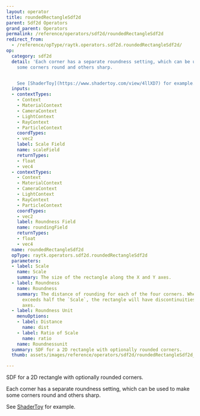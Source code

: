 ```yaml
---
layout: operator
title: roundedRectangleSdf2d
parent: Sdf2d Operators
grand_parent: Operators
permalink: /reference/operators/sdf2d/roundedRectangleSdf2d
redirect_from:
  - /reference/opType/raytk.operators.sdf2d.roundedRectangleSdf2d/
op:
  category: sdf2d
  detail: 'Each corner has a separate roundness setting, which can be used to make
    some corners round and others sharp.


    See [ShaderToy](https://www.shadertoy.com/view/4llXD7) for example.'
  inputs:
  - contextTypes:
    - Context
    - MaterialContext
    - CameraContext
    - LightContext
    - RayContext
    - ParticleContext
    coordTypes:
    - vec2
    label: Scale Field
    name: scaleField
    returnTypes:
    - float
    - vec4
  - contextTypes:
    - Context
    - MaterialContext
    - CameraContext
    - LightContext
    - RayContext
    - ParticleContext
    coordTypes:
    - vec2
    label: Roundness Field
    name: roundingField
    returnTypes:
    - float
    - vec4
  name: roundedRectangleSdf2d
  opType: raytk.operators.sdf2d.roundedRectangleSdf2d
  parameters:
  - label: Scale
    name: Scale
    summary: The size of the rectangle along the X and Y axes.
  - label: Roundness
    name: Roundness
    summary: The distance of rounding for each of the four corners. When the roundness
      exceeds half the `Scale`, the rectangle will have discontinuities along the
      axes.
  - label: Roundness Unit
    menuOptions:
    - label: Distance
      name: dist
    - label: Ratio of Scale
      name: ratio
    name: Roundnessunit
  summary: SDF for a 2D rectangle with optionally rounded corners.
  thumb: assets/images/reference/operators/sdf2d/roundedRectangleSdf2d_thumb.png

---
```



SDF for a 2D rectangle with optionally rounded corners.

Each corner has a separate roundness setting, which can be used to make some corners round and others sharp.

See [ShaderToy](https://www.shadertoy.com/view/4llXD7) for example.